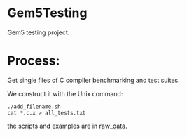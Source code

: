 # Gem5Testing
Gem5 testing project.

# Process:

Get single files of C compiler benchmarking and test suites.

We construct it with the Unix command:
```
./add_filename.sh
cat *.c.x > all_tests.txt
```
the scripts and examples are in [raw_data](tests_raw_data).

